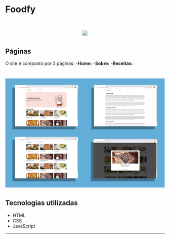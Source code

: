 # Foodfy


<h1 align = center>
    <img src="public/Foodfy.gif">
</h1>

## Páginas 

O site é composto por 3 páginas: 
-**Home:**
-**Sobre:**
-**Receitas:**

<h1 align = center>
    <img src="public/Conjunto.png">
</h1>

## Tecnologias utilizadas

- HTML
- CSS
- JavaScript

---
